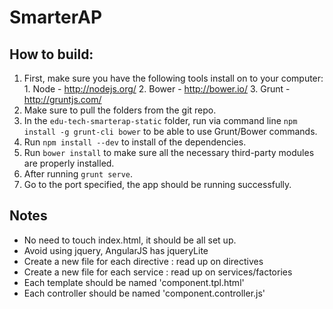 # SmarterAP

## How to build:
  1. First, make sure you have the following tools install on to your computer:
    1. Node - http://nodejs.org/
    2. Bower - http://bower.io/
    3. Grunt - http://gruntjs.com/ 
  2. Make sure to pull the folders from the git repo. 
  3. In the `edu-tech-smarterap-static` folder, run via command line `npm install -g grunt-cli bower` to be able to use Grunt/Bower commands.
  4. Run `npm install --dev` to install of the dependencies.
  4. Run `bower install` to make sure all the necessary third-party modules are properly installed.
  5. After running `grunt serve`.  
  6. Go to the port specified, the app should be running successfully.  

## Notes
  * No need to touch index.html, it should be all set up.
  * Avoid using jquery, AngularJS has jqueryLite
  * Create a new file for each directive : read up on directives
  * Create a new file for each service : read up on services/factories
  * Each template should be named 'component.tpl.html'
  * Each controller should be named 'component.controller.js'
